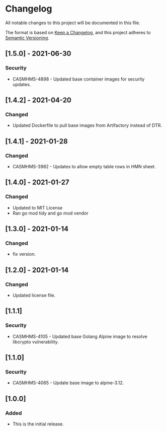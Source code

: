 # Changelog

All notable changes to this project will be documented in this file.

The format is based on [Keep a Changelog](https://keepachangelog.com/en/1.0.0/),
and this project adheres to [Semantic Versioning](https://semver.org/spec/v2.0.0.html).

## [1.5.0] - 2021-06-30

### Security

- CASMHMS-4898 - Updated base container images for security updates.

## [1.4.2] - 2021-04-20

### Changed

- Updated Dockerfile to pull base images from Artifactory instead of DTR.

## [1.4.1] - 2021-01-28

### Changed

- CASMHMS-3982 - Updates to allow empty table rows in HMN sheet.

## [1.4.0] - 2021-01-27

### Changed

- Updated to MIT License
- Ran go mod tidy and go mod vendor

## [1.3.0] - 2021-01-14

### Changed

- fix version.

## [1.2.0] - 2021-01-14

### Changed

- Updated license file.

## [1.1.1]

### Security

- CASMHMS-4105 - Updated base Golang Alpine image to resolve libcrypto vulnerability.

## [1.1.0]

### Security

- CASMHMS-4065 - Update base image to alpine-3.12.

## [1.0.0]

### Added

- This is the initial release.
